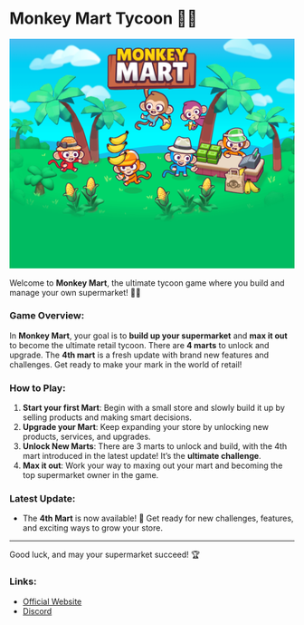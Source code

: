 # Monkey Mart Tycoon 🐒🛒

![Loading Screen](bg_loading.png)

Welcome to **Monkey Mart**, the ultimate tycoon game where you build and manage your own supermarket! 🏢✨

### Game Overview:
In **Monkey Mart**, your goal is to **build up your supermarket** and **max it out** to become the ultimate retail tycoon. There are **4 marts** to unlock and upgrade. The **4th mart** is a fresh update with brand new features and challenges. Get ready to make your mark in the world of retail!

### How to Play:
1. **Start your first Mart**: Begin with a small store and slowly build it up by selling products and making smart decisions.
2. **Upgrade your Mart**: Keep expanding your store by unlocking new products, services, and upgrades.
3. **Unlock New Marts**: There are 3 marts to unlock and build, with the 4th mart introduced in the latest update! It’s the **ultimate challenge**.
4. **Max it out**: Work your way to maxing out your mart and becoming the top supermarket owner in the game.

### Latest Update:
- The **4th Mart** is now available! 🎉 Get ready for new challenges, features, and exciting ways to grow your store.

---

Good luck, and may your supermarket succeed! 🏆

### Links:
- [Official Website](http://www.monkeymartgame.com)
- [Discord](http://discord.gg/monkeymart)
